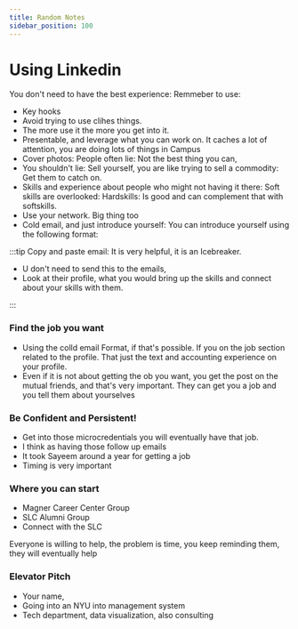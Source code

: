 ```yaml
---
title: Random Notes
sidebar_position: 100   
---
```


# Using Linkedin

You don't need to have the best experience: Remmeber to use:

- Key hooks
- Avoid trying to use clihes things. 
- The more  use it the more you get into it.
- Presentable, and leverage what you can work on. It caches a lot of attention, you are doing lots of things in Campus
- Cover photos: People often lie: Not the best thing you can,
- You shouldn't lie: Sell yourself, you are like trying to sell a commodity: Get them to catch on.
- Skills and experience about people who might not having it there: Soft skills are overlooked: Hardskills: Is good and can complement that with softskills.
- Use your network. Big thing too
- Cold email, and just introduce yourself: You can introduce yourself using the following format:

:::tip Copy and paste email: It is very helpful, it is an Icebreaker.
- U don't need to send this to the emails, 
- Look at their profile, what you would bring up the skills and connect about your skills with them.

:::

### Find the job you want

- Using the colld email Format, if that's possible. If you on the job section related to the profile. That just the text and accounting experience on your profile.
- Even if it is not about getting the ob you want, you get the post on the mutual friends, and that's very important. They can get you a job and you tell them about yourselves


### Be Confident and Persistent!
- Get into those microcredentials you will eventually have that job.
- I think as having those follow up emails
- It took Sayeem around a year for getting a job
- Timing is very important


### Where you can start
- Magner Career Center Group
- SLC Alumni Group
- Connect with the SLC

Everyone is willing to help, the problem is time, you keep reminding them, they will eventually help

### Elevator Pitch
- Your name, 
- Going into an NYU into management system 
- Tech department, data visualization, also consulting


